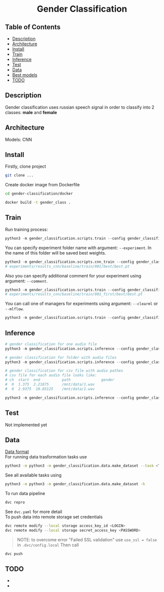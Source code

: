 <div align="center">    
 
# Gender Classification  
</div>
 
## Table of Contents

- [Description](#decription)
- [Architecture](#architecture)
- [Install](#install)
- [Train](#train)
- [Inference](#inference)
- [Test](#built_using)
- [Data](#data)
- [Best models](models/README.md)
- [TODO](#todo)

## Description   
Gender classification uses russian speech signal in order to classify into 2 classes: **male** and **female**

## Architecture
Models:
CNN

## Install   
Firstly, clone project  
```bash
git clone ...
 ```   
Create docker image from Dockerfile
```bash
cd gender-classification/docker

docker build -t gender_class .
```  

## Train
Run training process:
```python
python3 -m gender_classification.scripts.train --config gender_classification/config/config.yaml
```

You can specify experiment folder name with argument: `--experiment`.
In the name of this folder will be saved best weights.
```python
python3 -m gender_classification.scripts.cnn_train --config gender_classification/config/config.yaml --experiment baseline
# experiments/results_cnn/baseline/train/001/best/best.pt
```

Also you can specify additional comment for your experiment using argument: `--comment`.
```python
python3 -m gender_classification.scripts.train --config gender_classification/config/config.yaml --experiment baseline --comment first
# experiments/results_cnn/baseline/train/001_first/best/best.pt
```

You can call one of managers for experiments using argument: `--clearml` or `--mlflow`.
```python
python3 -m gender_classification.scripts.train --config gender_classification/config/config.yaml --clearml
```

## Inference
```python
# gender classification for one audio file
python3 -m gender_classification.scripts.inference --config gender_classification/config/config.yaml --wav_path PATH/TO/AUDIO

# gender classification for folder with audio files
python3 -m gender_classification.scripts.inference --config gender_classification/config/config.yaml --wav_folder PATH/TO/AUDIO_FOLDER

# gender classification for csv file with audio pathes
# csv file for each audio file looks like:
# ch  start  end          path              gender
#  0  1.375  2.21875      /mnt/data/1.wav      
#  0  2.9375  10.03125    /mnt/data/1.wav      

python3 -m gender_classification.scripts.inference --config gender_classification/config/config.yaml --csv_folder PATH/TO/CSV_FOLDER
```

## Test
Not implemented yet

## Data
[Data format](docs/data.md) <br/>
For running data trasformation tasks use
```bash
python3 -m python3 -m gender_classification.data.make_dataset --task <TASK> --input <IN_MANIFEST_CSV> --output <OUT_MANIFEST_CSV>
```
See all available tasks using
```bash
python3 -m python3 -m gender_classification.data.make_dataset -h
```
To run data pipeline
```bash
dvc repro
```
See `dvc.yaml` for more detail <br/>
To push data into remote storage set credentials
```bash
dvc remote modify --local storage access_key_id <LOGIN>
dvc remote modify --local storage secret_access_key <PASSWORD>
```
>NOTE: to overcome error "Failed SSL validation" use `use_ssl = false` in `.dvc/config.local`
Then call 
```bash
dvc push
```

## TODO
*
*